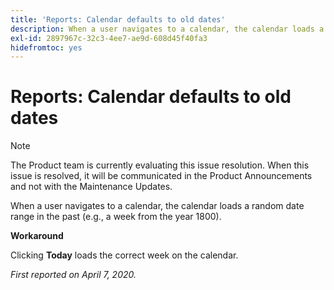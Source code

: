 ```yaml
---
title: 'Reports: Calendar defaults to old dates'
description: When a user navigates to a calendar, the calendar loads a random date range in the past (e.g., a week from the year 1800).
exl-id: 2897967c-32c3-4ee7-ae9d-608d45f40fa3
hidefromtoc: yes
---
```

# Reports: Calendar defaults to old dates

>[!NOTE]
>
>The Product team is currently evaluating this issue resolution. When this issue is resolved, it will be communicated in the Product Announcements and not with the Maintenance Updates.

When a user navigates to a calendar, the calendar loads a random date range in the past (e.g., a week from the year 1800).

**Workaround**

Clicking **Today** loads the correct week on the calendar.


_First reported on April 7, 2020._

